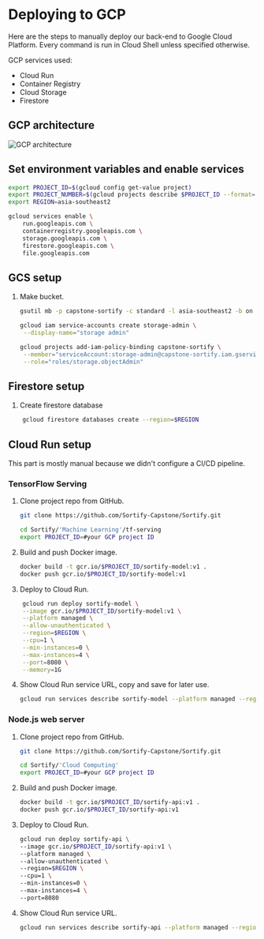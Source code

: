 # Deploying to GCP

Here are the steps to manually deploy our back-end to Google Cloud Platform. Every command is run in Cloud Shell unless specified otherwise.

GCP services used:

- Cloud Run
- Container Registry
- Cloud Storage
- Firestore

## GCP architecture

![GCP architecture](gcp-architecture.png)

## Set environment variables and enable services

```bash
export PROJECT_ID=$(gcloud config get-value project)
export PROJECT_NUMBER=$(gcloud projects describe $PROJECT_ID --format='value(projectNumber)')
export REGION=asia-southeast2

gcloud services enable \
    run.googleapis.com \
    containerregistry.googleapis.com \
    storage.googleapis.com \
    firestore.googleapis.com \
    file.googleapis.com
```

## GCS setup

1. Make bucket.

   ```bash
   gsutil mb -p capstone-sortify -c standard -l asia-southeast2 -b on gs://sortify-app
   ```

   ```bash
   gcloud iam service-accounts create storage-admin \
    --display-name="storage admin"
   ```

   ```bash
   gcloud projects add-iam-policy-binding capstone-sortify \
    --member="serviceAccount:storage-admin@capstone-sortify.iam.gserviceaccount.com" \
    --role="roles/storage.objectAdmin"
   ```

## Firestore setup

1. Create firestore database

```bash
    gcloud firestore databases create --region=$REGION
```

## Cloud Run setup

This part is mostly manual because we didn't configure a CI/CD pipeline.

### TensorFlow Serving

1.  Clone project repo from GitHub.

    ```bash
    git clone https://github.com/Sortify-Capstone/Sortify.git

    cd Sortify/'Machine Learning'/tf-serving
    export PROJECT_ID=#your GCP project ID
    ```

2.  Build and push Docker image.

    ```bash
    docker build -t gcr.io/$PROJECT_ID/sortify-model:v1 .
    docker push gcr.io/$PROJECT_ID/sortify-model:v1

    ```

3.  Deploy to Cloud Run.

```bash
    gcloud run deploy sortify-model \
    --image gcr.io/$PROJECT_ID/sortify-model:v1 \
    --platform managed \
    --allow-unauthenticated \
    --region=$REGION \
    --cpu=1 \
    --min-instances=0 \
    --max-instances=4 \
    --port=8080 \
    --memory=1G
```

4.  Show Cloud Run service URL, copy and save for later use.

    ```bash
    gcloud run services describe sortify-model --platform managed --region $REGION --format 'value(status.url)'
    ```

### Node.js web server

1. Clone project repo from GitHub.

   ```bash
   git clone https://github.com/Sortify-Capstone/Sortify.git

   cd Sortify/'Cloud Computing'
   export PROJECT_ID=#your GCP project ID
   ```

2. Build and push Docker image.

   ```bash
   docker build -t gcr.io/$PROJECT_ID/sortify-api:v1 .
   docker push gcr.io/$PROJECT_ID/sortify-api:v1

   ```

3. Deploy to Cloud Run.

   ```bash
   gcloud run deploy sortify-api \
   --image gcr.io/$PROJECT_ID/sortify-api:v1 \
   --platform managed \
   --allow-unauthenticated \
   --region=$REGION \
   --cpu=1 \
   --min-instances=0 \
   --max-instances=4 \
   --port=8080

   ```

4. Show Cloud Run service URL.

   ```bash
   gcloud run services describe sortify-api --platform managed --region $REGION --format 'value(status.url)'
   ```

